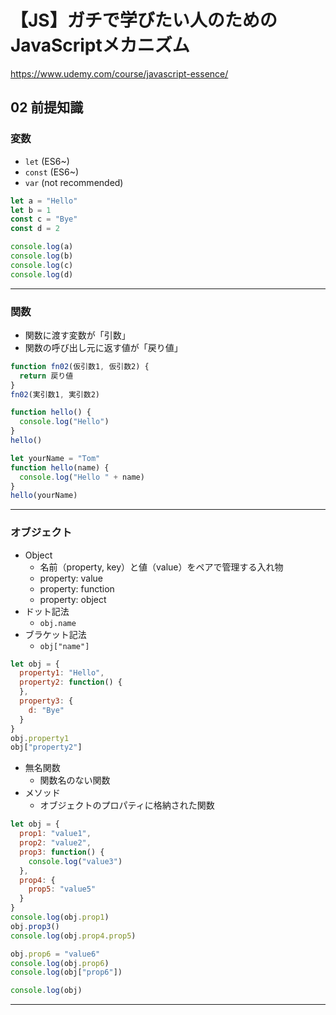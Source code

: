 # 【JS】ガチで学びたい人のためのJavaScriptメカニズム

<https://www.udemy.com/course/javascript-essence/>

## 02  前提知識

### 変数

- `let` (ES6~)
- `const` (ES6~)
- `var` (not recommended)

```js
let a = "Hello"
let b = 1
const c = "Bye"
const d = 2

console.log(a)
console.log(b)
console.log(c)
console.log(d)
```

---

### 関数

- 関数に渡す変数が「引数」
- 関数の呼び出し元に返す値が「戻り値」

```js
function fn02(仮引数1, 仮引数2) {
  return 戻り値
}
fn02(実引数1, 実引数2)
```

```js
function hello() {
  console.log("Hello")
}
hello()
```

```js
let yourName = "Tom"
function hello(name) {
  console.log("Hello " + name)
}
hello(yourName)
```

---

### オブジェクト

- Object
  - 名前（property, key）と値（value）をペアで管理する入れ物
  - property: value
  - property: function
  - property: object
- ドット記法
  - `obj.name`
- ブラケット記法
  - `obj["name"]`

```js
let obj = {
  property1: "Hello",
  property2: function() {
  },
  property3: {
    d: "Bye"
  }
}
obj.property1
obj["property2"]
```

- 無名関数
  - 関数名のない関数
- メソッド
  - オブジェクトのプロパティに格納された関数

```js
let obj = {
  prop1: "value1",
  prop2: "value2",
  prop3: function() {
    console.log("value3")
  },
  prop4: {
    prop5: "value5"
  }
}
console.log(obj.prop1)
obj.prop3()
console.log(obj.prop4.prop5)

obj.prop6 = "value6"
console.log(obj.prop6)
console.log(obj["prop6"])

console.log(obj)
```

---


